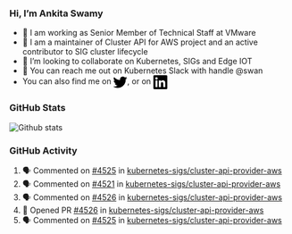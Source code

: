 ### Hi, I’m Ankita Swamy

- 💼 I am working as Senior Member of Technical Staff at VMware
- 👀 I am a maintainer of Cluster API for AWS project and an active contributor to SIG cluster lifecycle
- 💞️ I’m looking to collaborate on Kubernetes, SIGs and Edge IOT
- 💬 You can reach me out on Kubernetes Slack with handle @swan
- You can also find me on <a href="https://twitter.com/SwamyAnkita" target="blank"><img align="center" src="https://raw.githubusercontent.com/Ankitasw/Ankitasw/master/svg/twitter.svg" alt="Ankitasw" height="25" width="25" color="#1DA1f2" /></a>, or on <a href="https://www.linkedin.com/in/Ankitaswamy/" target="blank"><img align="center" src="https://raw.githubusercontent.com/Ankitasw/Ankitasw/master/svg/linkedin.svg" alt="Ankitasw" height="25" width="25" /></a>

### GitHub Stats
![Github stats](https://github-readme-stats.vercel.app/api?username=Ankitasw&count_private=true&show_icons=true&theme=tokyonight)

### GitHub Activity 
<!--START_SECTION:activity-->
1. 🗣 Commented on [#4525](https://github.com/kubernetes-sigs/cluster-api-provider-aws/pull/4525#issuecomment-1738667004) in [kubernetes-sigs/cluster-api-provider-aws](https://github.com/kubernetes-sigs/cluster-api-provider-aws)
2. 🗣 Commented on [#4521](https://github.com/kubernetes-sigs/cluster-api-provider-aws/issues/4521#issuecomment-1738546854) in [kubernetes-sigs/cluster-api-provider-aws](https://github.com/kubernetes-sigs/cluster-api-provider-aws)
3. 🗣 Commented on [#4526](https://github.com/kubernetes-sigs/cluster-api-provider-aws/pull/4526#issuecomment-1737545943) in [kubernetes-sigs/cluster-api-provider-aws](https://github.com/kubernetes-sigs/cluster-api-provider-aws)
4. 💪 Opened PR [#4526](https://github.com/kubernetes-sigs/cluster-api-provider-aws/pull/4526) in [kubernetes-sigs/cluster-api-provider-aws](https://github.com/kubernetes-sigs/cluster-api-provider-aws)
5. 🗣 Commented on [#4525](https://github.com/kubernetes-sigs/cluster-api-provider-aws/pull/4525#issuecomment-1737477785) in [kubernetes-sigs/cluster-api-provider-aws](https://github.com/kubernetes-sigs/cluster-api-provider-aws)
<!--END_SECTION:activity-->
